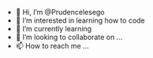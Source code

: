 - 👋 Hi, I’m @Prudencelesego
- 👀 I’m interested in learning how to code
- 🌱 I’m currently learning 
- 💞️ I’m looking to collaborate on ...
- 📫 How to reach me ...

<!---
Prudencelesego/Prudencelesego is a ✨ special ✨ repository because its `README.md` (this file) appears on your GitHub profile.
You can click the Preview link to take a look at your changes.
--->
